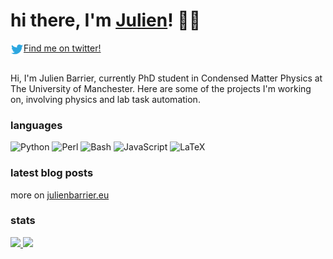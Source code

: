 # hi there, I'm [Julien](https://julienbarrier.eu/)! 👋🏻

<a href="https://twitter.com/Julien Barrier">
  <img align="left" alt="Julien Barrier | Twitter" width="21px" src="https://raw.githubusercontent.com/julienbarrier/.github/master/assets/twitter.svg" />
  Find me on twitter!
</a><br /><br />

Hi, I'm Julien Barrier, currently PhD student in Condensed Matter Physics at The
University of Manchester. Here are some of the projects I'm working on, involving
physics and lab task automation.

### languages
![Python](https://img.shields.io/badge/-Python-000?&logo=Python&logoColor=3776AB)
![Perl](https://img.shields.io/badge/-Perl-000?&logo=Perl&logoColor=39457E)
![Bash](https://img.shields.io/badge/-Bash-000?&logo=GNUBash&logoColor=4EAA25)
![JavaScript](https://img.shields.io/badge/-JavaScript-000?&logo=JavaScript&logoColor=F7DF1E)
![LaTeX](https://img.shields.io/badge/-LaTeX-000?&logo=LaTeX&logoColor=008080)

<!-- ### projects -->

<!-- here add a list of projects -->

<!-- ### code and data for academic papers

* Heterogeneity in perovskite alloys, EES 2021
* Ballistic transport of Brown-Zak fermions, Nat. Comms. 2020 -->

### latest blog posts
<!-- BLOG-POST-LIST:START -->
<!-- BLOG-POST-LIST:END -->
more on [julienbarrier.eu](https://julienbarrier.eu/)

### stats

<a href="https://github.com/julienbarrier">
  <img height="137px" src="https://github-readme-stats.vercel.app/api?username=julienbarrier&hide_title=true&hide_border=true&show_icons=true&include_all_commits=true&count_private=true&line_height=21&theme=dracula" />
  <img height="137px" src="https://github-readme-stats.vercel.app/api/top-langs/?username=julienbarrier&hide_title=true&count_private=true&hide_border=true&layout=compact&langs_count=6&theme=dracula" />
</a>
